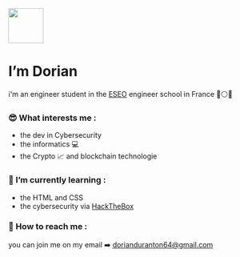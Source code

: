 <img src="https://media4.giphy.com/media/4Z4FRLEzoSwivZP1SI/giphy.gif?cid=ecf05e47c09td67vy6nnrscpsshzl3l30qhgyqa535fwon6r&rid=giphy.gif&ct=s" width="70">
 
# I’m Dorian 
i'm an engineer student in the [ESEO](http://eseo.fr) engineer school in France :large_blue_circle::white_circle::red_circle:

### :sunglasses: What interests me :
- the dev in Cybersecurity 
- the informatics :computer:
- the Crypto :chart_with_upwards_trend: and blockchain technologie
### 🌱 I’m currently learning :
- the HTML and CSS
- the cybersecurity via [HackTheBox](http://hackthebox.com)
### :e-mail: How to reach me :
you can join me on my email :arrow_right: dorianduranton64@gmail.com


<!---
dd6478/dd6478 is a ✨ special ✨ repository because its `README.md` (this file) appears on your GitHub profile.
You can click the Preview link to take a look at your changes.
--->
